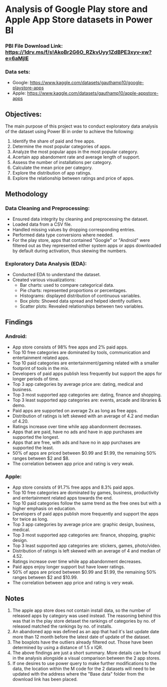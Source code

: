 # Analysis of Google Play store and Apple App Store datasets in Power BI

### PBI File Download Link: https://1drv.ms/f/s!AkoBr2G6O_RZkvUyy1ZdBPE3xyv-xw?e=6aMjIE
### Data sets:
- Google: https://www.kaggle.com/datasets/gauthamp10/google-playstore-apps
- Apple: https://www.kaggle.com/datasets/gauthamp10/apple-appstore-apps

## Objectives:

The main purpose of this project was to conduct exploratory data analysis of the dataset using Power BI in order to achieve the following:

  1. Identify the share of paid and free apps.
  2. Determine the most popular categories of apps.
  3. Analyze the most popular apps in the most popular category.
  4. Acertain app abandoment rate and average length of support.
  5. Assess the number of installations per category.
  6. Calculate the mean price per category.
  7. Explore the distribution of app ratings.
  8. Explore the relationship between ratings and price of apps.


## Methodology

### Data Cleaning and Preprocessing:

- Ensured data integrity by cleaning and preprocessing the dataset.
- Loaded data from a CSV file.
- Handled missing values by dropping corresponding entries.
- Performed data type conversions where needed.
- For the play store, apps that contained "Google" or "Android" were filtered out as they represented either system apps or apps downloaded by default during activation, thus skewing the numbers.

### Exploratory Data Analysis (EDA):

- Conducted EDA to understand the dataset.
- Created various visualizations:
    - Bar charts: used to compare categorical data.
    - Pie charts: represented proportions or percentages.
    - Histograms: displayed distribution of continuous variables.
    - Box plots: Showed data spread and helped identify outliers.
    - Scatter plots: Revealed relationships between two variables.

## Findings

### Android:

- App store consists of 98% free apps and 2% paid apps.
- Top 10 free categories are dominated by tools, communication and entertainment related apps.
- Top 10 paid categories are entertainment/gaming related with a smaller footprint of tools in the mix.
- Developers of paid apps publish less frequently but support the apps for longer periods of time.
- Top 3 app categories by average price are: dating, medical and business.
- Top 3 most supported app categories are: dating, finance and shopping.
- Top 3 least supported app categories are: events, arcade and libraries & demo.
- Paid apps are supported on average 2x as long as free apps.
- Distribution of ratings is left skewed with an average of 4.2 and median of 4.20.
- Ratings increase over time while app abandonment decreases.
- Apps that are paid, have no ads and have in app purchases are supported the longest.
- Apps that are free, with ads and have no in app purchases are supported the least.
- 50% of apps are priced between $0.99 and $1.99, the remaining 50% ranges between $2 and $8.
- The correlation between app price and rating is very weak.

### Apple:

- App store consists of 91.7% free apps and 8.3% paid apps.
- Top 10 free categories are dominated by games, business, productivity and entertainment related apps towards the end.
- Top 10 paid categories follow the same trend as the free ones but with a higher emphasis on education.
- Developers of paid apps publish more frequently and support the apps for twice as long.
- Top 3 app categories by average price are: graphic design, business, medical.
- Top 3 most supported app categories are: finance, shopping, graphic design.
- Top 3 least supported app categories are: stickers, games, photo/video.
- Distribution of ratings is left skewed with an average of 4 and median of 4.52.
- Ratings increase over time while app abandonment decreases.
- Paid apps enjoy longer support but have lower ratings.
- 50% of apps are priced between $0.99 and $1.99, the remaining 50% ranges between $2 and $10.99.
- The correlation between app price and rating is very weak.

## Notes

  1. The apple app store does not contain install data, so the number of released apps by category was used instead. The reasoning behind this was that in the play store detaset the rankings of categories by no. of released matched the rankings by no. of installs.
  2. An abandoned app was defined as an app that had it's last update date more than 12 month before the latest date of update of the dataset.
  3. The boxplots have the outliers already filtered out. Those have been determined by using a distance of 1.5 x IQR.
  4. The above findings are just a short summary. More details can be found in the analysis alongside a visual comparison between the 2 app stores.
  5. If one desires to use power query to make further modifications to the data, the location within the M code for the 2 datasets will need to be updated with the address where the "Base data" folder from the download link has been placed.
